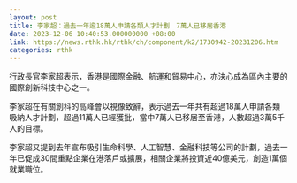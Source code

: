 ```yaml
---
layout: post
title: 李家超：過去一年逾18萬人申請各類人才計劃　7萬人已移居香港
date: 2023-12-06 10:40:53.000000000 +08:00
link: https://news.rthk.hk/rthk/ch/component/k2/1730942-20231206.htm
categories: rthk
---
```


行政長官李家超表示，香港是國際金融、航運和貿易中心，亦決心成為區內主要的國際創新科技中心之一。

李家超在有關創科的高峰會以視像致辭，表示過去一年共有超過18萬人申請各類吸納人才計劃，超過11萬人已經獲批，當中7萬人已移居至香港，人數超過3萬5千人的目標。

李家超又提到去年宣布吸引生命科學、人工智慧、金融科技等公司的計劃，過去一年已促成30間重點企業在港落戶或擴展，相關企業將投資近40億美元，創造1萬個就業職位。

